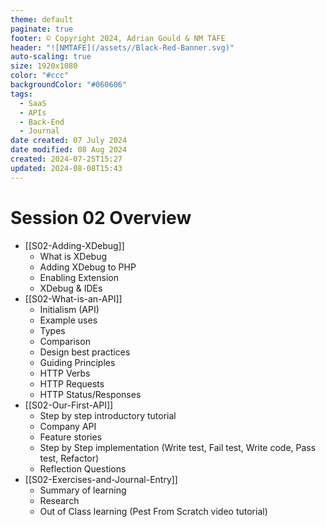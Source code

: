 ```yaml
---
theme: default
paginate: true
footer: © Copyright 2024, Adrian Gould & NM TAFE
header: "![NMTAFE](/assets//Black-Red-Banner.svg)"
auto-scaling: true
size: 1920x1080
color: "#ccc"
backgroundColor: "#060606"
tags:
  - SaaS
  - APIs
  - Back-End
  - Journal
date created: 07 July 2024
date modified: 08 Aug 2024
created: 2024-07-25T15:27
updated: 2024-08-08T15:43
---
```


# Session 02 Overview

- [[S02-Adding-XDebug]]
	- What is XDebug
	- Adding XDebug to PHP
	- Enabling Extension
	- XDebug & IDEs
- [[S02-What-is-an-API]]
	- Initialism (API)
	- Example uses
	- Types
	- Comparison
	- Design best practices
	- Guiding Principles
	- HTTP Verbs
	- HTTP Requests
	- HTTP Status/Responses
- [[S02-Our-First-API]]
	- Step by step introductory tutorial
	- Company API
	- Feature stories
	- Step by Step implementation (Write test, Fail test, Write code, Pass test, Refactor)
	- Reflection Questions
- [[S02-Exercises-and-Journal-Entry]]
	- Summary of learning
	- Research
	- Out of Class learning (Pest From Scratch video tutorial)